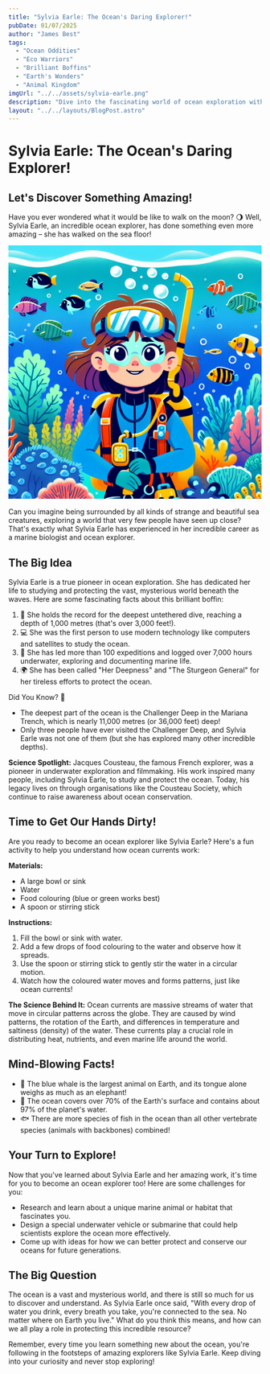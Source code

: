 ```yaml
---
title: "Sylvia Earle: The Ocean's Daring Explorer!"
pubDate: 01/07/2025
author: "James Best"
tags:
  - "Ocean Oddities"
  - "Eco Warriors"
  - "Brilliant Boffins"
  - "Earth's Wonders"
  - "Animal Kingdom"
imgUrl: "../../assets/sylvia-earle.png"
description: "Dive into the fascinating world of ocean exploration with Sylvia Earle, a brilliant marine biologist who has broken records and boundaries! Discover her incredible journey, mind-boggling ocean facts, and a hands-on activity to bring the wonders of the deep sea into your home."
layout: "../../layouts/BlogPost.astro"
---
```


# Sylvia Earle: The Ocean's Daring Explorer!

## Let's Discover Something Amazing!

Have you ever wondered what it would be like to walk on the moon? 🌖 Well, Sylvia Earle, an incredible ocean explorer, has done something even more amazing – she has walked on the sea floor!

![Sylvia Earle underwater](../../assets/sylvia-earle.png)

Can you imagine being surrounded by all kinds of strange and beautiful sea creatures, exploring a world that very few people have seen up close? That's exactly what Sylvia Earle has experienced in her incredible career as a marine biologist and ocean explorer.

## The Big Idea

Sylvia Earle is a true pioneer in ocean exploration. She has dedicated her life to studying and protecting the vast, mysterious world beneath the waves. Here are some fascinating facts about this brilliant boffin:

1. 🌊 She holds the record for the deepest untethered dive, reaching a depth of 1,000 metres (that's over 3,000 feet!).
2. 💻 She was the first person to use modern technology like computers and satellites to study the ocean.
3. 🐳 She has led more than 100 expeditions and logged over 7,000 hours underwater, exploring and documenting marine life.
4. 🌍 She has been called "Her Deepness" and "The Sturgeon General" for her tireless efforts to protect the ocean.

Did You Know? 🤯

- The deepest part of the ocean is the Challenger Deep in the Mariana Trench, which is nearly 11,000 metres (or 36,000 feet) deep!
- Only three people have ever visited the Challenger Deep, and Sylvia Earle was not one of them (but she has explored many other incredible depths).

**Science Spotlight:** Jacques Cousteau, the famous French explorer, was a pioneer in underwater exploration and filmmaking. His work inspired many people, including Sylvia Earle, to study and protect the ocean. Today, his legacy lives on through organisations like the Cousteau Society, which continue to raise awareness about ocean conservation.

## Time to Get Our Hands Dirty!

Are you ready to become an ocean explorer like Sylvia Earle? Here's a fun activity to help you understand how ocean currents work:

**Materials:**

- A large bowl or sink
- Water
- Food colouring (blue or green works best)
- A spoon or stirring stick

**Instructions:**

1. Fill the bowl or sink with water.
2. Add a few drops of food colouring to the water and observe how it spreads.
3. Use the spoon or stirring stick to gently stir the water in a circular motion.
4. Watch how the coloured water moves and forms patterns, just like ocean currents!

**The Science Behind It:** Ocean currents are massive streams of water that move in circular patterns across the globe. They are caused by wind patterns, the rotation of the Earth, and differences in temperature and saltiness (density) of the water. These currents play a crucial role in distributing heat, nutrients, and even marine life around the world.

## Mind-Blowing Facts!

- 🐋 The blue whale is the largest animal on Earth, and its tongue alone weighs as much as an elephant!
- 🌊 The ocean covers over 70% of the Earth's surface and contains about 97% of the planet's water.
- 🐟 There are more species of fish in the ocean than all other vertebrate species (animals with backbones) combined!

## Your Turn to Explore!

Now that you've learned about Sylvia Earle and her amazing work, it's time for you to become an ocean explorer too! Here are some challenges for you:

- Research and learn about a unique marine animal or habitat that fascinates you.
- Design a special underwater vehicle or submarine that could help scientists explore the ocean more effectively.
- Come up with ideas for how we can better protect and conserve our oceans for future generations.

## The Big Question

The ocean is a vast and mysterious world, and there is still so much for us to discover and understand. As Sylvia Earle once said, "With every drop of water you drink, every breath you take, you're connected to the sea. No matter where on Earth you live." What do you think this means, and how can we all play a role in protecting this incredible resource?

Remember, every time you learn something new about the ocean, you're following in the footsteps of amazing explorers like Sylvia Earle. Keep diving into your curiosity and never stop exploring!
